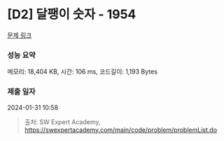 # [D2] 달팽이 숫자 - 1954 

[문제 링크](https://swexpertacademy.com/main/code/problem/problemDetail.do?contestProbId=AV5PobmqAPoDFAUq) 

### 성능 요약

메모리: 18,404 KB, 시간: 106 ms, 코드길이: 1,193 Bytes

### 제출 일자

2024-01-31 10:58



> 출처: SW Expert Academy, https://swexpertacademy.com/main/code/problem/problemList.do